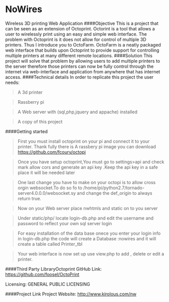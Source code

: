 # NoWires
Wireless 3D printing Web Application
####Objective
This is a project that can be seen as an extension of Octoprint. Octorint is a tool that allows a user to wirelessly print using an easy and simple web interface. The problem with Octoprint is it does not allow for control of multiple 3D printers. Thus I introduce you to OctoFarm. OctoFarm is a neatly packaged web interface that builds upon Octoprint to provide support for controlling multiple printers at many different remote locations. 
####Solution
This project will solve that problem by allowing users to add multiple printers to the server therefore those printers can now be fully control through the internet via web-interface and application from anywhere that has internet access. 
####Technical details
In order to replicate this project the user needs:
> A 3d printer

> Rassberry pi

> A Web server with (sql,php,jquery and appache) installed 

> A copy of this project 

####Getting started

> First you must install octoprint on your pi and connect it to your printer. Thank fully there is A rassbery pi image you can download https://github.com/fcoury/octopi


> Once you have setup octoprint,You must go to settings>api and check mark allow cors and generate an api key .Keep the api key in a safe place it will be needed later 

> One last change you have to make on your octopi is to allow cross orgin websocket.To do so fo to /home/pi/python2.7/tornado-server4.0.0.0/websocket.sy and change the def_origin to always return true.


> Now on your Web server place nwhtmls and static  on to you server


> Under static/php/ locate login-db.php and edit the username and password to reflect your own sql server login


> For easy installation of the data base onece you enter your login info in login-db.php the code will create a Database :nowires and it will create a table called Printer_tbl


> Your web interface is now set up use view.php to add , delete or edit a printer.

####Third Party LibraryOctoprint
GitHub Link: https://github.com/foosel/OctoPrint

Licensing:   GENERAL PUBLIC LICENSING

####Project Link
Project Website: http://www.kirolous.com/nw

